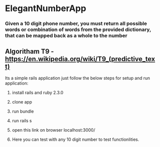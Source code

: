 # ElegantNumberApp

### Given a 10 digit phone number, you must return all possible words or combination of words from the provided dictionary, that can be mapped back as a whole to the number

## Algoritham T9 - https://en.wikipedia.org/wiki/T9_(predictive_text)

Its a simple rails application just follow the below steps for setup and run application:

1) install rails and ruby 2.3.0

2) clone app

3) run bundle

4) run rails s

5) open this link on browser localhost:3000/

6) Here you can test with any 10 digit number to test functionlities.
